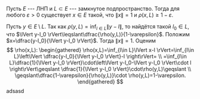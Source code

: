 Пусть $E$ --- ЛНП и $L\subset E$ --- замкнутое подпространство. 
Тогда для любого $\varepsilon>0$ существует $x\in E$ такой, что $\lVert x \rVert=1$ и $\rho(x,L)\geqslant 1-\varepsilon$.

Пусть $y\in E\setminus L$. 
Так как $\rho(y,L)=\inf_{l\in L}\lVert y-l \rVert$, то найдётся такой $l_0\in L$, что
$\lVert y-l_0 \rVert\leqslant\dfrac{\rho(y,L)}{1-\varepsilon}$. 
Положим $x=\dfrac{y-l_0}{\lVert y-l_0 \rVert}$. Тогда $\lVert x \rVert=1$. 
Оценим 
$$
\rho(x,L): 
\begin{gathered}
\rho(x,L)=\inf_{l\in L}\lVert x-l \rVert=\inf_{l\in L}\left\lVert \dfrac{y-l_0}{\lVert y-l_0 \rVert}-l \right\rVert=
\\
=\inf_{l\in L}\dfrac{1}{\lVert y-l_0 \rVert}\cdot\left\lVert y-l_0-\lVert y-l_0 \rVert\cdot l \right\rVert\geqslant \dfrac{1}{\lVert y-l_0 \rVert}\cdot\rho(y,L)\geqslant
\\
\geqslant\dfrac{1-\varepsilon}{\rho(y,L)}\cdot \rho(y,L)=1-\varepsilon.
\end{gathered}
$$ adsasd